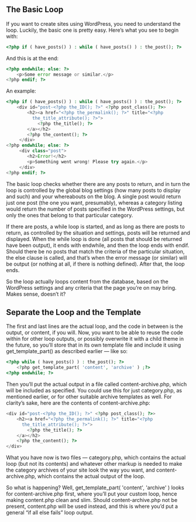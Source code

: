 ## The Basic Loop

If you want to create sites using WordPress, you need to understand the loop. Luckily, the basic one is pretty easy. Here’s what you see to begin with:
                
```php
<?php if ( have_posts() ) : while ( have_posts() ) : the_post(); ?>
```

And this is at the end:

```php
<?php endwhile; else: ?>
    <p>Some error message or similar.</p>
<?php endif; ?>
```


An example:

```php
<?php if ( have_posts() ) : while ( have_posts() ) : the_post(); ?>
    <div id="post-<?php the_ID(); ?>" <?php post_class(); ?>>
        <h2><a href="<?php the_permalink(); ?>" title="<?php
          the_title_attribute(); ?>">
            <?php the_title(); ?>
        </a></h2>
        <?php the_content(); ?>
     </div>
<?php endwhile; else: ?>
     <div class="post">
        <h2>Error!</h2>
        <p>Something went wrong! Please try again.</p>
     </div>
<?php endif; ?>
```

The basic loop checks whether there are any posts to return, and in turn the loop is controlled by the global blog settings (how many posts to display and such) and your whereabouts on the blog. A single post would return just one post (the one you want, presumably), whereas a category listing would return the number of posts specified in the WordPress settings, but only the ones that belong to that particular category.

If there are posts, a while loop is started, and as long as there are posts to return, as controlled by the situation and settings, posts will be returned and displayed. When the while loop is done (all posts that should be returned have been output), it ends with endwhile, and then the loop ends with endif.
Should there be no posts that match the criteria of the particular situation, the else clause is called, and that’s when the error message (or similar) will be output (or nothing at all, if there is nothing defined). After that, the loop ends.

So the loop actually loops content from the database, based on the WordPress settings and any criteria that the page you’re on may bring. Makes sense, doesn’t it?

## Separate the Loop and the Template

The first and last lines are the actual loop, and the code in between is the output, or content, if you will. Now, you want to be able to reuse the code within for other loop outputs, or possibly overwrite it with a child theme in the future, so you’ll store that in its own template file and include it using get_template_part() as described earlier — like so:

```php
<?php while ( have_posts() ) : the_post(); ?>
    <?php get_template_part( 'content', 'archive' ) ;?>
<?php endwhile; ?>
```

Then you’ll put the actual output in a file called content-archive.php, which will be included as specified. You could use this for just category.php, as mentioned earlier, or for other suitable archive templates as well. For clarity’s sake, here are the contents of content-archive.php:

```php
<div id="post-<?php the_ID(); ?>" <?php post_class(); ?>>
    <h2><a href="<?php the_permalink(); ?>" title="<?php
      the_title_attribute(); ?>">
        <?php the_title(); ?>
    </a></h2>
    <?php the_content(); ?>
</div>
```

What you have now is two files — category.php, which contains the actual loop (but not its contents) and whatever other markup is needed to make the category archives of your site look the way you want, and content-archive.php, which contains the actual output of the loop.

So what is happening? Well, get_template_part( 'content', 'archive' ) looks for content-archive.php first, where you’ll put your custom loop, hence making content.php clean and slim. Should content-archive.php not be present, content.php will be used instead, and this is where you’d put a general “if all else fails” loop output. 
